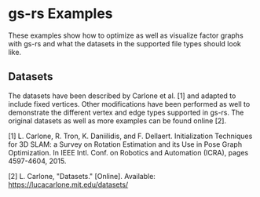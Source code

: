 # gs-rs Examples

These examples show how to optimize as well as visualize factor graphs with gs-rs and what the datasets in the supported file types should look like.

## Datasets

The datasets have been described by Carlone et al. [1] and adapted to include fixed vertices. Other modifications have been performed as well to demonstrate the different vertex and edge types supported in gs-rs. The original datasets as well as more examples can be found online [2].

[1] L. Carlone, R. Tron, K. Daniilidis, and F. Dellaert. Initialization Techniques for 3D SLAM: a Survey on Rotation Estimation and its Use in Pose Graph Optimization. In IEEE Intl. Conf. on Robotics and Automation (ICRA), pages 4597-4604, 2015.

[2] L. Carlone, "Datasets." [Online]. Available: https://lucacarlone.mit.edu/datasets/